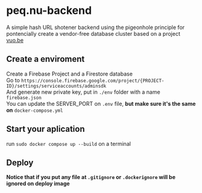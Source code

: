 # peq.nu-backend
A simple hash URL shotener backend using the pigeonhole principle for pontencially create a vendor-free database cluster based on a project [vuo.be](https://github.com/jeielmosi/vuo.be-backend)

## Create a enviroment
Create a Firebase Project and a Firestore database \
Go to `https://console.firebase.google.com/project/{PROJECT-ID}/settings/serviceaccounts/adminsdk` \
And generate new private key, put in `./env` folder with a name `firebase.json` \
You can update the SERVER_PORT on `.env` file, **but make sure it's the same on** `docker-compose.yml`
## Start your aplication
run `sudo docker compose up --build` on a terminal

## Deploy
**Notice that if you put any file at `.gitignore` or `.dockerignore` will be ignored on deploy image**
